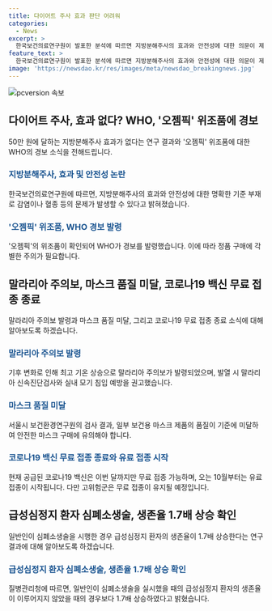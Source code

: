 ```yaml
---
title: 다이어트 주사 효과 판단 어려워
categories:
  - News
excerpt: >
  한국보건의료연구원이 발표한 분석에 따르면 지방분해주사의 효과와 안전성에 대한 의문이 제기되었습니다. 또한 살 빼는 약 오젬픽의 위조품이 확인되어 세계보건기구가 경보를 발령했으며, 마스크와 코로나19 백신 관련 소식도 전해졌습니다. 끝으로, 일반인이 급성심정지 환자에게 심폐소생술을 시행했을 때 생존율이 1.7배 높다는 연구 결과가 소개되었습니다.
feature_text: >
  한국보건의료연구원이 발표한 분석에 따르면 지방분해주사의 효과와 안전성에 대한 의문이 제기되었습니다. 또한 살 빼는 약 오젬픽의 위조품이 확인되어 세계보건기구가 경보를 발령했으며, 마스크와 코로나19 백신 관련 소식도 전해졌습니다. 끝으로, 일반인이 급성심정지 환자에게 심폐소생술을 시행했을 때 생존율이 1.7배 높다는 연구 결과가 소개되었습니다.
image: 'https://newsdao.kr/res/images/meta/newsdao_breakingnews.jpg'
---
```


<p><img src="https://newsdao.kr/res/images/meta/newsdao_breakingnews.jpg" alt="pcversion 속보" /></p>

<h2 data-ke-size="size26">다이어트 주사, 효과 없다? WHO, '오젬픽' 위조품에 경보</h2>

<p data-ke-size="size16">50만 원에 달하는 지방분해주사 효과가 없다는 연구 결과와 '오젬픽' 위조품에 대한 WHO의 경보 소식을 전해드립니다.</p>

<h3><b><span style="color: #1a5490;">지방분해주사, 효과 및 안전성 논란</span></b></h3>

<p data-ke-size="size16">한국보건의료연구원에 따르면, 지방분해주사의 효과와 안전성에 대한 명확한 기준 부재로 감염이나 혈종 등의 문제가 발생할 수 있다고 밝혀졌습니다.</p>

<h3><b><span style="color: #1a5490;">'오젬픽' 위조품, WHO 경보 발령</span></b></h3>

<p data-ke-size="size16">'오젬픽'의 위조품이 확인되어 WHO가 경보를 발령했습니다. 이에 따라 정품 구매에 각별한 주의가 필요합니다.</p>

<h2 data-ke-size="size26">말라리아 주의보, 마스크 품질 미달, 코로나19 백신 무료 접종 종료</h2>

<p data-ke-size="size16">말라리아 주의보 발령과 마스크 품질 미달, 그리고 코로나19 무료 접종 종료 소식에 대해 알아보도록 하겠습니다.</p>

<h3><b><span style="color: #1a5490;">말라리아 주의보 발령</b></span></h3>

<p data-ke-size="size16">기후 변화로 인해 최고 기온 상승으로 말라리아 주의보가 발령되었으며, 발열 시 말라리아 신속진단검사와 실내 모기 침입 예방을 권고했습니다.</p>

<h3><b><span style="color: #1a5490;">마스크 품질 미달</b></span></h3>

<p data-ke-size="size16">서울시 보건환경연구원의 검사 결과, 일부 보건용 마스크 제품의 품질이 기준에 미달하여 안전한 마스크 구매에 유의해야 합니다.</p>

<h3><b><span style="color: #1a5490;">코로나19 백신 무료 접종 종료와 유료 접종 시작</b></span></h3>

<p data-ke-size="size16">현재 공급된 코로나19 백신은 이번 달까지만 무료 접종 가능하며, 오는 10월부터는 유료접종이 시작됩니다. 다만 고위험군은 무료 접종이 유지될 예정입니다.</p>

<h2 data-ke-size="size26">급성심정지 환자 심폐소생술, 생존율 1.7배 상승 확인</h2>

<p data-ke-size="size16">일반인이 심폐소생술을 시행한 경우 급성심정지 환자의 생존율이 1.7배 상승한다는 연구 결과에 대해 알아보도록 하겠습니다.</p>

<h3><b><span style="color: #1a5490;">급성심정지 환자 심폐소생술, 생존율 1.7배 상승 확인</b></span></h3>

<p data-ke-size="size16">질병관리청에 따르면, 일반인이 심폐소생술을 실시했을 때의 급성심정지 환자의 생존율이 이루어지지 않았을 때의 경우보다 1.7배 상승하였다고 밝혔습니다.</p>

